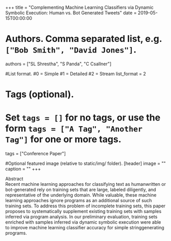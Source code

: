 +++
title = "Complementing Machine Learning Classifiers via Dynamic Symbolic Execution: Human vs. Bot Generated Tweets" 
date = 2019-05-15T00:00:00

# Authors. Comma separated list, e.g. `["Bob Smith", "David Jones"]`.
authors = ["SL Shrestha", "S Panda", "C Csallner"]

#List format.
#0 = Simple
#1 = Detailed
#2 = Stream
list_format = 2

# Tags (optional).
#   Set `tags = []` for no tags, or use the form `tags = ["A Tag", "Another Tag"]` for one or more tags.
tags = ["Conference Paper"]



#Optional featured image (relative to static/img/ folder).
[header] 
image = "" 
caption = "" 
+++

Abstract
<br>
Recent machine learning approaches for classifying text as humanwritten or bot-generated rely on training sets that are large, labeled
diligently, and representative of the underlying domain. While valuable, these machine learning approaches ignore programs as
an additional source of such training sets. To address this problem of incomplete training sets, this paper proposes to systematically
supplement existing training sets with samples inferred via program analysis. In our preliminary evaluation, training sets enriched with
samples inferred via dynamic symbolic execution were able to improve machine learning classifier accuracy for simple stringgenerating programs.
